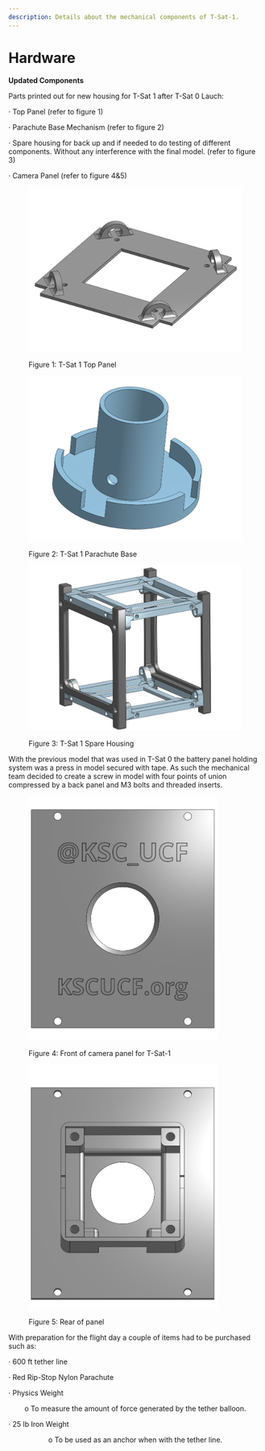 ```yaml
---
description: Details about the mechanical components of T-Sat-1.
---
```


# Hardware

**Updated Components**

Parts printed out for new housing for T-Sat 1 after T-Sat 0 Lauch:

·       Top Panel (refer to figure 1)

·       Parachute Base Mechanism (refer to figure 2)

·       Spare housing for back up and if needed to do testing of different components. Without any interference with the final model. (refer to figure 3)

·       Camera Panel (refer to figure 4&5)

<figure><img src="../../../.gitbook/assets/Top Panel (1).png" alt=""><figcaption><p>Figure 1: T-Sat 1 Top Panel</p></figcaption></figure>

<figure><img src="../../../.gitbook/assets/Base.png" alt=""><figcaption><p>Figure 2: T-Sat 1 Parachute Base</p></figcaption></figure>

<figure><img src="../../../.gitbook/assets/Full Structure.png" alt=""><figcaption><p>Figure 3: T-Sat 1 Spare Housing</p></figcaption></figure>

With the previous model that was used in T-Sat 0 the battery panel holding system was a press in model secured with tape. As such the mechanical team decided to create a screw in model with four points of union compressed by a back panel and M3 bolts and threaded inserts.&#x20;

<div><figure><img src="../../../.gitbook/assets/Camera Panel I (3).png" alt="" width="375"><figcaption><p>Figure 4: Front of camera panel for T-Sat-1</p></figcaption></figure> <figure><img src="../../../.gitbook/assets/Camera Panel I (4).png" alt="" width="375"><figcaption><p>Figure 5: Rear of panel </p></figcaption></figure></div>

With preparation for the flight day a couple of items had to be purchased such as:

·       600 ft tether line

·       Red Rip-Stop Nylon Parachute

·       Physics Weight

<p align="center"> o   To measure the amount of force generated by the tether balloon.</p>

·       25 lb Iron Weight &#x20;

<p align="center">o   To be used as an anchor when with the tether line.</p>
